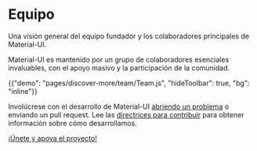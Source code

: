# Equipo

<p class="description">Una visión general del equipo fundador y los colaboradores principales de Material-UI.</p>

Material-UI es mantenido por un grupo de colaboradores esenciales invaluables, con el apoyo masivo y la participación de la comunidad.

{{"demo": "pages/discover-more/team/Team.js", "hideToolbar": true, "bg": "inline"}}

Involúcrese con el desarrollo de Material-UI [abriendo un problema](https://github.com/mui-org/material-ui/issues/new) o enviando un pull request. Lee las [directrices para contribuir](https://github.com/mui-org/material-ui/blob/HEAD/CONTRIBUTING.md) para obtener información sobre cómo desarrollamos.

[¡Únete y apoya el proyecto!](/getting-started/faq/#material-ui-is-awesome-how-can-i-support-the-project)

